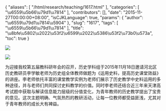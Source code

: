{
    "aliases": [
        "/html/research/teaching/1617.html"
    ],
    "categories": [
        "\u6559\u5b66\u79d1\u7814"
    ],
    "contributors": [],
    "date": "2015-11-27T00:00:00+08:00",
    "isCJKLanguage": true,
    "params": {
        "author": "\u6559\u79d1\u7814\u5904"
    },
    "slug": "1617",
    "tags": [
        "\u6559\u5b66\u79d1\u7814"
    ],
    "title": "\u8bfe\u5802\u2022\u53f2\u6599\u2022\u5386\u53f2\u73b0\u573a",
    "toc": true
}





![](https://cdn.tfls.online/mirror/full/64b872529e9ff4ec0f167c3bdd159a28d86e6417.jpg)




![](https://cdn.tfls.online/mirror/full/9b1cfef33b385a82a83c3f19e5cc0c9b586c9bfd.jpg)







为迎接我校第五届教科研年会的召开，历史学科组于2015年11月18日邀请河北区历史教研员李学敏老师为历史组全体教师做题为《运用史料，提高历史课堂效益》的讲座。李老师依托丰富的课堂教学实例为老师们展示了历史教学中史料运用的多种途径，并与老师们共同探讨史料教学的价值。同时李老师还结合近三年来天津高考试题中获取与解读信息能力层级的分值变化，为青年教师的历史教学提出了宝贵的意见。这次主题明确、气氛热烈的教研活动，让每一位教师都受益匪浅，尤其对于青年教师的成长大有裨益。




